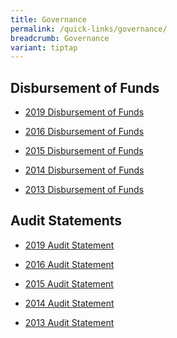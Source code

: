```yaml
---
title: Governance
permalink: /quick-links/governance/
breadcrumb: Governance
variant: tiptap
---
```

<h2>Disbursement of Funds</h2><ul data-tight="true" class="tight"><li><p><a href="/files/2019_disbursement_of_funds.pdf" rel="noopener noreferrer nofollow" target="_blank">2019 Disbursement of Funds</a></p></li><li><p><a href="/files/2016-disbursement-of-funds_1.pdf" rel="noopener noreferrer nofollow" target="_blank">2016 Disbursement of Funds</a></p></li><li><p><a href="/files/2015-disbursements-edited.pdf" rel="noopener noreferrer nofollow" target="_blank">2015 Disbursement of Funds</a></p></li><li><p><a href="/files/2014-disbursements-edited.pdf" rel="noopener noreferrer nofollow" target="_blank">2014 Disbursement of Funds</a></p></li><li><p><a href="/files/2013-disbursements-edited.pdf" rel="noopener noreferrer nofollow" target="_blank">2013 Disbursement of Funds</a></p></li></ul><h2>Audit Statements</h2><ul data-tight="true" class="tight"><li><p><a href="/files/2019_audit_statement.pdf" rel="noopener noreferrer nofollow" target="_blank">2019 Audit Statement</a></p></li><li><p><a href="/files/2016-audit-statement.pdf" rel="noopener noreferrer nofollow" target="_blank">2016 Audit Statement</a></p></li><li><p><a href="/files/2015-audit-statement_1.pdf" rel="noopener noreferrer nofollow" target="_blank">2015 Audit Statement</a></p></li><li><p><a href="/files/2014-audit-statement_1.pdf" rel="noopener noreferrer nofollow" target="_blank">2014 Audit Statement</a></p></li><li><p><a href="/files/pc2013-audit-statement_2.pdf" rel="noopener noreferrer nofollow" target="_blank">2013 Audit Statement</a></p></li></ul><p></p>